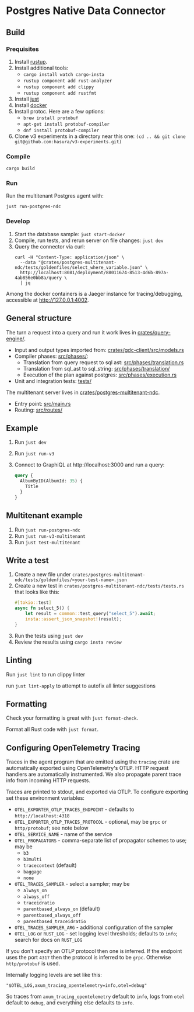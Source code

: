 # Postgres Native Data Connector

## Build

### Prequisites

1. Install [rustup](https://www.rust-lang.org/tools/install).
2. Install additional tools:
    - `cargo install watch cargo-insta`
    - `rustup component add rust-analyzer`
    - `rustup component add clippy`
    - `rustup component add rustfmt`
3. Install [just](https://github.com/casey/just)
4. Install [docker](https://www.docker.com/)
5. Install protoc. Here are a few options:
    - `brew install protobuf`
    - `apt-get install protobuf-compiler`
    - `dnf install protobuf-compiler`
6. Clone v3 experiments in a directory near this one: `(cd .. && git clone git@github.com:hasura/v3-experiments.git)`

### Compile

```
cargo build
```

### Run

Run the multitenant Postgres agent with:

```
just run-postgres-ndc
```

### Develop

1. Start the database sample: `just start-docker`
2. Compile, run tests, and rerun server on file changes: `just dev`
3. Query the connector via curl:
   ```
   curl -H "Content-Type: application/json" \
     --data "@crates/postgres-multitenant-ndc/tests/goldenfiles/select_where_variable.json" \
	 http://localhost:8081/deployment/88011674-8513-4d6b-897a-4ab856e0bb8a/query \
	 | jq
   ```

Among the docker containers is a Jaeger instance for tracing/debugging, accessible at http://127.0.0.1:4002.

## General structure

The turn a request into a query and run it work lives in [crates/query-engine/](crates/query-engine/).
- Input and output types imported from: [crates/gdc-client/src/models.rs](crates/gdc-client/src/models.rs)
- Compiler phases: [src/phases/](crates/query-engine/src/phases/):
   - Translation from query request to sql ast: [src/phases/translation.rs](crates/query-engine/src/phases/translation.rs)
   - Translation from sql_ast to sql_string: [src/phases/translation/](crates/query-engine/src/phases/translation/)
   - Execution of the plan against postgres: [src/phases/execution.rs](crates/query-engine/src/phases/execution.rs)
- Unit and integration tests: [tests/](crates/query-engine/)

The multitenant server lives in [crates/postgres-multitenant-ndc](crates/postgres-multitenant-ndc).
- Entry point: [src/main.rs](crates/postgres-multitenant-ndc/src/main.rs)
- Routing: [src/routes/](crates/postgres-multitenant-ndc/src/routes/mod.rs)

## Example

1. Run `just dev`
2. Run `just run-v3`
3. Connect to GraphiQL at http://localhost:3000 and run a query:

   ```graphql
   query {
     AlbumByID(AlbumId: 35) {
       Title
     }
   }
   ```

## Multitenant example

1. Run `just run-postgres-ndc`
2. Run `just run-v3-multitenant`
3. Run `just test-multitenant`

## Write a test

1. Create a new file under `crates/postgres-multitenant-ndc/tests/goldenfiles/<your-test-name>.json`
2. Create a new test in `crates/postgres-multitenant-ndc/tests/tests.rs` that looks like this:
   ```rs
   #[tokio::test]
   async fn select_5() {
       let result = common::test_query("select_5").await;
       insta::assert_json_snapshot!(result);
   }
   ```
3. Run the tests using `just dev`
4. Review the results using `cargo insta review`

## Linting

Run `just lint` to run clippy linter

run `just lint-apply` to attempt to autofix all linter suggestions

## Formatting

Check your formatting is great with `just format-check`.

Format all Rust code with `just format`.

## Configuring OpenTelemetry Tracing

Traces in the agent program that are emitted using the `tracing` crate are
automatically exported using OpenTelemetry's OTLP. HTTP request handlers are
automatically instrumented. We also propagate parent trace info from incoming
HTTP requests.

Traces are printed to stdout, and exported via OTLP. To configure exporting set
these environment variables:

- `OTEL_EXPORTER_OTLP_TRACES_ENDPOINT` - defaults to `http://localhost:4318`
- `OTEL_EXPORTER_OTLP_TRACES_PROTOCOL` - optional, may be `grpc` or `http/protobuf`; see note below
- `OTEL_SERVICE_NAME` - name of the service
- `OTEL_PROPAGATORS` - comma-separate list of propagator schemes to use; may be
  - `b3`
  - `b3multi`
  - `tracecontext` (default)
  - `baggage`
  - `none`
- `OTEL_TRACES_SAMPLER` - select a sampler; may be
  - `always_on`
  - `always_off`
  - `traceidratio`
  - `parentbased_always_on` (default)
  - `parentbased_always_off`
  - `parentbased_traceidratio`
- `OTEL_TRACES_SAMPLER_ARG` - additional configuration of the sampler
- `OTEL_LOG` or `RUST_LOG` - set logging level thresholds; defaults to `info`; search for docs on `RUST_LOG`

If you don't specify an OTLP protocol then one is inferred. If the endpoint uses
the port `4317` then the protocol is inferred to be `grpc`. Otherwise
`http/protobuf` is used.

Internally logging levels are set like this:

    "$OTEL_LOG,axum_tracing_opentelemetry=info,otel=debug"

So traces from `axum_tracing_opentelemetry` default to `info`, logs from `otel`
default to `debug`, and everything else defaults to `info`.
